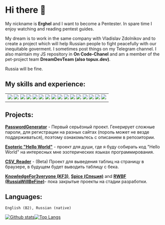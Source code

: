 # Hi there 👋
My nickname is **Erghel** and I want to become a Pentester. In spare time I enjoy watching and reading pentest guides. 

My dream is to work in the same company with Vladislav Zdolnikov and to create a project which will help Russian people to fight peacefully with our inequitable goverment. I sometimes post things on my Telegram channel. I also maintain my JS repository in **On Code-Chanel** and am a member of the pet-project team **DreamDevTeam (also topux.dev)**.

Russia will be fine.

## My skills and experience:
<table>
  <tr>
    <td> <img src="https://cdn.iconscout.com/icon/free/png-64/html-59-225995.png">
    <img src="https://cdn.iconscout.com/icon/free/png-64/css3-8-1175200.png">
    <img src="https://cdn.iconscout.com/icon/free/png-64/javascript-2038874-1720087.png">
    <img src="https://cdn.iconscout.com/icon/free/png-64/ruby-226055.png">
    <img src="https://cdn.iconscout.com/icon/free/png-64/react-4-1175110.png">
    <img src="https://cdn.iconscout.com/icon/free/png-64/python-3629591-3032289.png">
    <img src="https://cdn.iconscout.com/icon/free/png-64/linux-21-1174928.png">
    <img src="https://cdn.iconscout.com/icon/free/png-64/java-22-225997.png">
    <img src="https://cdn.iconscout.com/icon/free/png-64/figma-3521426-2944870.png">
    <img src="https://cdn.iconscout.com/icon/free/png-64/visual-studio-code-1868941-1583105.png">
    <img src="https://cdn.iconscout.com/icon/premium/png-64-thumb/https-2097909-1762683.png">
    <img src="https://cdn.iconscout.com/icon/free/png-64/arduino-226072.png">
    <img src="https://cdn.iconscout.com/icon/free/png-64/rubber-duck-4128972-3426805.png">
    <img src="https://cdn.iconscout.com/icon/free/png-64/jest-3628860-3030000.png">
    <img src="https://upload.wikimedia.org/wikipedia/commons/thumb/0/02/LOLCode_logo.png/80px-LOLCode_logo.png">
    <img src="https://upload.wikimedia.org/wikipedia/commons/thumb/f/f1/Scratchlogo.svg/215px-Scratchlogo.svg.png">
    </td>
    </tr>
 </table>

## Projects:
   **[PasswordGenerator](https://github.com/Erghel/PasswordGenerator)** - Первый серьёзный проект. Генерирует сложные пароли, для регистрации на разных сайтах (пороль может не везде поддерживаться), поэтому ознакомьтесь с описанием в репозитории.
   
   **[Esoteric "Hello World"](https://github.com/Erghel/Esoteric-HelloWorld)** - проект для души, где я буду собирать код "Hello World" на интересных мне эзотерических языках программирования.
 
**[CSV_Reader](https://github.com/Erghel/CSV_Reader_HTML)** - (Beta) Проект для выведения таблиц на страницу в браузере, в будущем будет выводить таблицу с бека.

**[KnowledgeFor3veryone (KF3)]()**, **[Spice (Специя)]()** and **[RWBF (RussiaWillBeFine)]()**- пока закрытые проекты на стадии разработки.
    
 ## Languages: 
    English (B2), Russian (native)
   

[![Github stats](https://github-readme-stats.vercel.app/api?username=Erghel&hide_border=true&count_private=true&show_icons=true&theme=vision-friendly-dark&include_all_commits=true)](https://github.com/anuraghazra/github-readme-stats)[![Top Langs](https://github-readme-stats.vercel.app/api/top-langs/?username=Erghel&hide=smarty,java,actionscript&hide_border=true&theme=vision-friendly-dark&langs_count=10&layout=compact)](https://github.com/anuraghazra/github-readme-stats)

